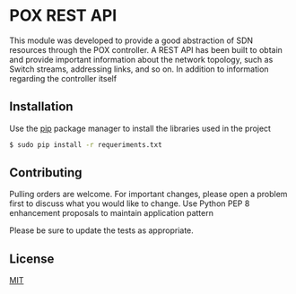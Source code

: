 # POX REST API


This module was developed to provide a good abstraction of SDN resources through the POX controller. A REST API has been built to obtain and provide important information about the network topology, such as Switch streams, addressing links, and so on. In addition to information regarding the controller itself

## Installation

Use the [pip](https://pip.pypa.io/en/stable/) package manager to install the libraries used in the project

```sh 
$ sudo pip install -r requeriments.txt
```

## Contributing
Pulling orders are welcome. For important changes, please open a problem first to discuss what you would like to change. Use Python PEP 8 enhancement proposals to maintain application pattern

Please be sure to update the tests as appropriate.

## License
[MIT](https://choosealicense.com/licenses/mit/)